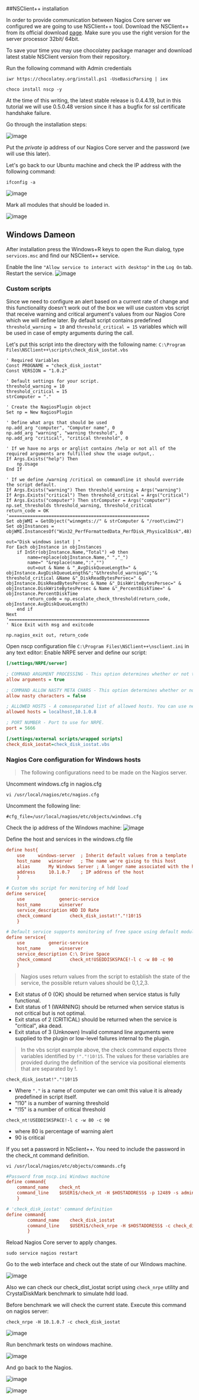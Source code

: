 ##NSClient++ installation

In order to provide communication between Nagios Core server we configured we are going to use NSClient++ tool.
Download the NSClient++ from its official download [page](https://www.nsclient.org/download/).
Make sure you use the right version for the server processor 32bit/ 64bit.

To save your time you may use chocolatey package manager and download latest stable NSClient version from their repository.

Run the following command with Admin credentials
```
iwr https://chocolatey.org/install.ps1 -UseBasicParsing | iex
```

```
choco install nscp -y
```

At the time of this writing, the latest stable release is 0.4.4.19, but in this tutorial we will use 0.5.0.48 version since it has a bugfix for ssl certificate handshake failure.

Go through the installation steps:

![image](https://cloud.githubusercontent.com/assets/11622907/17588440/7f360c2c-6001-11e6-91f3-26b9faa15102.png)

Put the _private_ ip address of our Nagios Core server and the password (we will use this later).

Let's go back to our Ubuntu machine and check the IP address with the following command:
```
ifconfig -a
```

![image](https://cloud.githubusercontent.com/assets/11622907/17588513/3c34d8e4-6002-11e6-916a-ee7b8f90fbbd.png)

Mark all modules that should be loaded in.

![image](https://cloud.githubusercontent.com/assets/11622907/17588468/cb733060-6001-11e6-8ece-2f7051e0e180.png)
## Windows Dameon
After installation press the Windows+R keys to open the Run dialog, type `services.msc` and find our NSClient++ service.

Enable the line `"Allow service to interact with desktop"` in the `Log On` tab. Restart the service.
![image](https://cloud.githubusercontent.com/assets/11622907/17588768/acb8d2d6-6003-11e6-9680-7f79fc0ee2ab.png)

### Custom scripts
Since we need to configure an alert based on a current rate of change and this functionality doesn't work out of the box we will use custom vbs script that receive warning and critical argument's values from our Nagios Core which we will define later. By default script contains predefined `threshold_warning = 10` and `threshold_critical = 15` variables which will be used in case of empty arguments during the call.

Let's put this script into the directory with the following name: `C:\Program Files\NSClient++\scripts\check_disk_iostat.vbs`

```vbnet
' Required Variables
Const PROGNAME = "check_disk_iostat"
Const VERSION = "1.0.2"

' Default settings for your script.
threshold_warning = 10
threshold_critical = 15
strComputer = "."

' Create the NagiosPlugin object
Set np = New NagiosPlugin

' Define what args that should be used
np.add_arg "computer", "Computer name", 0
np.add_arg "warning", "warning threshold", 0
np.add_arg "critical", "critical threshold", 0

' If we have no args or arglist contains /help or not all of the required arguments are fulfilled show the usage output,.
If Args.Exists("help") Then
	np.Usage
End If

' If we define /warning /critical on commandline it should override the script default.
If Args.Exists("warning") Then threshold_warning = Args("warning")
If Args.Exists("critical") Then threshold_critical = Args("critical")
If Args.Exists("computer") Then strComputer = Args("computer")
np.set_thresholds threshold_warning, threshold_critical
return_code = OK
'=====================================================
Set objWMI = GetObject("winmgmts://" & strComputer & "/root\cimv2")
Set objInstances = objWMI.InstancesOf("Win32_PerfFormattedData_PerfDisk_PhysicalDisk",48)

out="Disk windows iostat | "
For Each objInstance in objInstances
	if InStr(objInstance.Name,"Total") =0 then
		name=replace(objInstance.Name," ","_")
		name=" "&replace(name,":","")
		out=out & Name & "_AvgDiskQueueLength=" & objInstance.AvgDiskQueueLength&";"&threshold_warning&";"& threshold_critical &Name &"_DiskReadBytesPersec=" & objInstance.DiskReadBytesPersec & Name &"_DiskWriteBytesPersec=" & objInstance.DiskWriteBytesPersec & Name &"_PercentDiskTime=" & objInstance.PercentDiskTime
		return_code = np.escalate_check_threshold(return_code, objInstance.AvgDiskQueueLength)
	end if
Next
'=====================================================
' Nice Exit with msg and exitcode

np.nagios_exit out, return_code
```

Open nscp configuration file `C:\Program Files\NSClient++\nsclient.ini` in any text editor:
Enable NRPE server and define our script:

```cfg
[/settings/NRPE/server]

; COMMAND ARGUMENT PROCESSING - This option determines whether or not the we will allow clients to specify arguments to commands that are executed.
allow arguments = true

; COMMAND ALLOW NASTY META CHARS - This option determines whether or not the we will allow clients to specify nasty (as in |`&><'"\[]{}) characters in arguments.
allow nasty characters = false

; ALLOWED HOSTS - A comaseparated list of allowed hosts. You can use netmasks (/ syntax) or * to create ranges. parent for this key is found under: /settings/default this is marked as advanced in favour of the parent.
allowed hosts = localhost,10.1.0.8

; PORT NUMBER - Port to use for NRPE.
port = 5666

[/settings/external scripts/wrapped scripts]
check_disk_iostat=check_disk_iostat.vbs
```

### Nagios Core configuration for Windows hosts
> The following configurations need to be made on the Nagios server.

Uncomment windows.cfg in nagios.cfg
```
vi /usr/local/nagios/etc/nagios.cfg
```

Uncomment the following line:

```
#cfg_file=/usr/local/nagios/etc/objects/windows.cfg
```

Check the ip address of the Windows machine:
![image](https://cloud.githubusercontent.com/assets/11622907/17589454/81443c9a-6007-11e6-919a-62609c11e95d.png)

Define the host and services in the windows.cfg file


```cfg
define host{
	use		windows-server	; Inherit default values from a template
	host_name	winserver	; The name we're giving to this host
	alias		My Windows Server ; A longer name associated with the host
	address		10.1.0.7	; IP address of the host
	}

# Custom vbs script for monitoring of hdd load
define service{
	use 			generic-service
	host_name		winserver
	service_description	HDD IO Rate
	check_command		check_disk_iostat!"."!10!15
	}

# Default service supports monitoring of free space using default module check_disk
define service{
	use			generic-service
	host_name		winserver
	service_description	C:\ Drive Space
	check_command		check_nt!USEDDISKSPACE!-l c -w 80 -c 90
	}
```

> Nagios uses return values from the script to establish the state of the service, the possible return values should be 0,1,2,3.
* Exit status of 0 (OK) should be returned when service status is fully functional.
* Exit status of 1 (WARNING) should be returned when service status is not critical but is not optimal.
* Exit status of 2 (CRITICAL) should be returned when the service is "critical", aka dead.
* Exit status of 3 (Unknown) Invalid command line arguments were supplied to the plugin or low-level failures internal to the plugin.


>In the vbs script example above, the check command expects three variables identified by `!"."!10!15`. The values for these variables are provided during the definition of the service via positional elements that are separated by !.

`check_disk_iostat!"."!10!15`
* Where `"."` is a name of computer we can omit this value it is already predefined in script itself.
* "!10" is a number of warning threshold
* "!15" is a number of critical threshold


`check_nt!USEDDISKSPACE!-l c -w 80 -c 90`
* where 80 is percentage of warning alert
* 90 is critical



If you set a password in NSclient++. You need to include the password in the check_nt command definition.

```
vi /usr/local/nagios/etc/objects/commands.cfg
```

```cfg
#Password from nscp.ini Windows machine
define command{
	command_name	check_nt
	command_line	$USER1$/check_nt -H $HOSTADDRESS$ -p 12489 -s admin -v $ARG1$ $ARG2$
	}

# 'check_disk_iostat' command definition
define command{
        command_name    check_disk_iostat
        command_line    $USER1$/check_nrpe -H $HOSTADDRESS$ -c check_disk_iostat $ARG1$ /warning:$ARG2$ /critical:$ARG3$
        }
```

Reload Nagios Core server to apply changes.

```
sudo service nagios restart
```

Go to the web interface and check out the state of our Windows machine.

![image](https://cloud.githubusercontent.com/assets/11622907/17590175/3e94468e-600b-11e6-9e5d-4cdcc51f03d7.png)

Also we can check our check_dist_iostat script using `check_nrpe` utility and CrystalDiskMark benchmark to simulate hdd load.

Before benchmark we will check the current state.
Execute this command on nagios server:
```
check_nrpe -H 10.1.0.7 -c check_disk_iostat
```

![image](https://cloud.githubusercontent.com/assets/11622907/17590686/39e435a2-600d-11e6-9894-26e4fd7060cc.png)

Run benchmark tests on windows machine.

![image](https://cloud.githubusercontent.com/assets/11622907/17590529/ab5a38c2-600c-11e6-9e54-5cf7f7403001.png)

And go back to the Nagios.

![image](https://cloud.githubusercontent.com/assets/11622907/17590737/742bb65e-600d-11e6-9dad-e8eeeeba998c.png)

![image](https://cloud.githubusercontent.com/assets/11622907/17590783/ab78c1c4-600d-11e6-878d-6f2d5a2c9cef.png)
